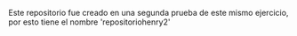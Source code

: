 Este repositorio fue creado en una segunda prueba de este mismo ejercicio, por esto tiene el nombre 'repositoriohenry2'
